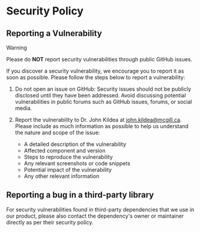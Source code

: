 <!--
SPDX-FileCopyrightText: Copyright (C) 2025 Opal Health Informatics Group <https://www.opalmedapps.com>

SPDX-License-Identifier: CC-BY-SA-4.0
-->

# Security Policy

## Reporting a Vulnerability

> [!WARNING]
> Please do **NOT** report security vulnerabilities through public GitHub issues.

If you discover a security vulnerability, we encourage you to report it as soon as possible.
Please follow the steps below to report a vulnerability:

1. Do not open an issue on GitHub: Security issues should not be publicly disclosed until they have been addressed.
   Avoid discussing potential vulnerabilities in public forums such as GitHub issues, forums, or social media.

1. Report the vulnerability to Dr. John Kildea at john.kildea@mcgill.ca.
   Please include as much information as possible to help us understand the nature and scope of the issue:

   - A detailed description of the vulnerability
   - Affected component and version
   - Steps to reproduce the vulnerability
   - Any relevant screenshots or code snippets
   - Potential impact of the vulnerability
   - Any other relevant information

## Reporting a bug in a third-party library

For security vulnerabilities found in third-party dependencies that we use in our product, please also contact the dependency's owner or maintainer directly as per their security policy.
